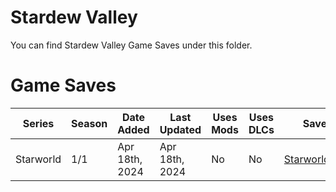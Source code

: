 # Stardew Valley
You can find Stardew Valley Game Saves under this folder.  

# Game Saves
| Series | Season | Date Added | Last Updated | Uses Mods | Uses DLCs | Save Download |
| --- | --- | --- | --- | --- | --- | --- |
| Starworld | 1/1 | Apr 18th, 2024 | Apr 18th, 2024 | No | No | [Starworld_Season_1.zip](https://github.com/northwesttrees-gaming/game-saves/raw/main/Games/Saves/StardewValley/Starworld_Season_1.zip) |
